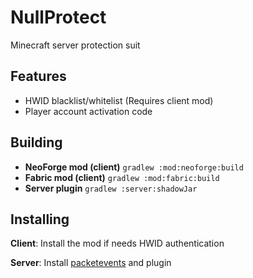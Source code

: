 # NullProtect

Minecraft server protection suit

## Features
 - HWID blacklist/whitelist (Requires client mod)
 - Player account activation code

## Building
 - **NeoForge mod (client)** `gradlew :mod:neoforge:build`
 - **Fabric mod (client)** `gradlew :mod:fabric:build`
 - **Server plugin** `gradlew :server:shadowJar`

## Installing

**Client**: Install the mod if needs HWID authentication

**Server**: Install [packetevents](https://github.com/retrooper/packetevents) and plugin
